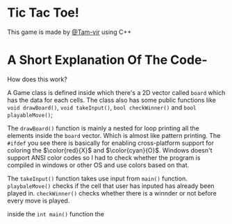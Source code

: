 # Tic Tac Toe!

This game is made by [@Tam-vir](https://github.com/Tam-vir) using C++

# A Short Explanation Of The Code-

How does this work?

A Game class is defined inside which there's a 2D vector called `board` which has the data for each cells. The class also has some public functions like `void drawBoard()`, `void takeInput()`, `bool checkWinner()` and `bool playableMove()`;

The `drawBoard()` function is mainly a nested for loop printing all the elements inside the `board` vector. Which is almost like pattern printing. The `#ifdef` you see there is basically for enabling cross-platform support for coloring the $\color{red}{X}$ and $\color{cyan}{O}$. Windows doesn't support ANSI color codes so I had to check whether the program is compiled in windows or other OS and use colors based on that.

The `takeInput()` function takes use input from `main()` function. `playbaleMove()` checks if the cell that user has inputed has already been played in. `checkWinner()` checks whether there is a winnder or not before every move is played.

inside the `int main()` function the 
